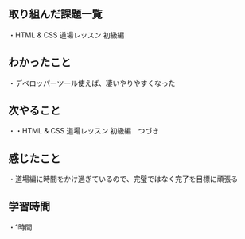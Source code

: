 ## 取り組んだ課題一覧
・HTML & CSS 道場レッスン 初級編
## わかったこと
・デベロッパーツール使えば、凄いやりやすくなった
## 次やること
・・HTML & CSS 道場レッスン 初級編　つづき
## 感じたこと
・道場編に時間をかけ過ぎているので、完璧ではなく完了を目標に頑張る
## 学習時間
・1時間